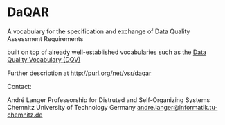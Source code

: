 # DaQAR
A vocabulary for the specification and exchange of Data Quality Assessment Requirements

built on top of already well-established vocabularies such as the [Data Quality Vocabulary (DQV)](https://www.w3.org/TR/vocab-dqv/)


Further description at http://purl.org/net/vsr/daqar

Contact: 

André Langer
Professorship for Distruted and Self-Organizing Systems
Chemnitz University of Technology
Germany
andre.langer@informatik.tu-chemnitz.de
